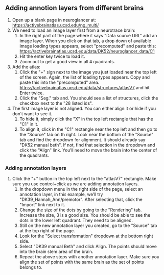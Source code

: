 ## Adding annotion layers from different brains
1. Open up a blank page in neuroglancer at: https://activebrainatlas.ucsd.edu/ng_multi/
1. We need to load an image layer first from a neurotrace brain:
    1. In the right part of the page where it says "Data source URL" add an image layer. When you click on that tab, a drop down of available image loading types appears, select "precomputed" and paste this: https://activebrainatlas.ucsd.edu/data/DK52/neuroglancer_data/C1
    1. Hit the enter key twice to load it.
    1. Zoom out to get a good view in all 4 quadrants.
1. Add the atlas:
    1. Click the "+" sign next to the image you just loaded near the top left of the screen. Again, the list of loading types appears. Copy and paste this into the "precomputed" area. https://activebrainatlas.ucsd.edu/data/structures/atlasV7 and hit Enter twice.
    1. Click the "Seg." tab and. You should see a list of structures, click the checkbox next to the "28 listed ids".
1. The first image layer is not aligned. You can either align it or hide if you don't want to see it.
    1. To hide it, simply click the "X" in the top left rectangle that has the "C1" in it.
    1. To align it, click in the "C1" rectangle near the top left and then go to the "Source" tab on th right. Look near the bottom of the "Source" tab and find the dropdown for alignment. It should already say "DK52 manual beth". If not, find that selection in the dropdown and click the "Align" link. You'll need to move the brain into the center of the quadrants.

### Adding annotation layers
1. Click the "+" button in the top left next to the "atlasV7" rectangle. Make sure you use control+click as we are adding annotation layers.
    1. In the dropdown menu in the right side of the page, select an annotation layer, in this example, we'll try "DK39_Hannah_Ann/premotor". After selecting that, click the "Import" link next to it.
    1. Change the size of the dots by going to the "Rendering" tab. Increase the size, 3 is a good size. You should be able to see the dots in the lower left quadrant. They need to be aligned.
    1. Still on the new annotation layer you created, go to the "Source" tab at the top right of the page.
    1. Look for the "Select transformation" dropdown at the bottom right side. 
    1. Select "DK39 manual Beth" and click Align. The points should move into the brain stem area of the brain.
    1. Repeat the above steps with another annotation layer. Make sure you align the set of points with the same brain as the set of points belongs to.
